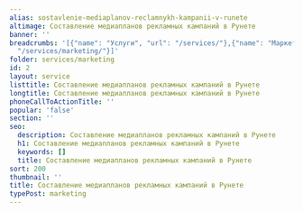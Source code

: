 ```yaml
---
alias: sostavlenie-mediaplanov-reclamnykh-kampanii-v-runete
altimage: Составление медиапланов рекламных кампаний в Рунете
banner: ''
breadcrumbs: '[{"name": "Услуги", "url": "/services/"},{"name": "Маркетинг", "url":
  "/services/marketing/"}]'
folder: services/marketing
id: 2
layout: service
listtitle: Составление медиапланов рекламных кампаний в Рунете
longtitle: Составление медиапланов рекламных кампаний в Рунете
phoneCallToActionTitle: ''
popular: 'false'
section: ''
seo:
  description: Составление медиапланов рекламных кампаний в Рунете
  h1: Составление медиапланов рекламных кампаний в Рунете
  keywords: []
  title: Составление медиапланов рекламных кампаний в Рунете
sort: 200
thumbnail: ''
title: Составление медиапланов рекламных кампаний в Рунете
typePost: marketing
---
```

